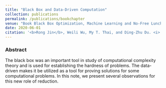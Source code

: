 ```yaml
---
title: "Black Box and Data-Driven Computation"
collection: publications
permalink: /publications/bookchapter
venue: "Book Black Box Optimization, Machine Learning and No-Free Lunch Theorems"
date: 2020-06-01
citation: '<b>Rong Jin</b>, Weili Wu, My T. Thai, and Ding-Zhu Du. <i> Book Black Box Optimization, Machine Learning and No-Free Lunch Theorems</i>.'
---  
```


### Abstract
The black box was an important tool in study of computational complexity theory and is used for establishing the hardness of problems. The data-driven makes it be utilized as a
tool for proving solutions for some computational problems. In this note, we present several observations for this new role of reduction.
